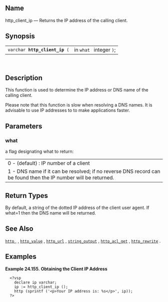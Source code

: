 <div id="fn_http_client_ip" class="refentry">

<div class="titlepage">

</div>

<div class="refnamediv">

## Name

http_client_ip — Returns the IP address of the calling client.

</div>

<div class="refsynopsisdiv">

## Synopsis

<div id="fsyn_http_client_ip" class="funcsynopsis">

|                                    |                         |
|------------------------------------|-------------------------|
| `varchar `**`http_client_ip`**` (` | in `what ` integer `)`; |

<div class="funcprototype-spacer">

 

</div>

</div>

</div>

<div id="desc_http_client_ip" class="refsect1">

## Description

This function is used to determine the IP address or DNS name of the
calling client.

Please note that this function is slow when resolving a DNS names. It is
advisable to use IP addresses to to make applications faster.

</div>

<div id="params_http_client_ip" class="refsect1">

## Parameters

<div id="id92325" class="refsect2">

### what

a flag designating what to return:

|                                                                                                                |
|----------------------------------------------------------------------------------------------------------------|
| 0 - (default) : IP number of a client                                                                          |
| 1 - DNS name if it can be resolved; if no reverse DNS record can be found then the IP number will be returned. |

</div>

</div>

<div id="ret_http_client_ip" class="refsect1">

## Return Types

By default, a string of the dotted IP address of the client user agent.
If what=1 then the DNS name will be returned.

</div>

<div id="seealso_http_client_ip" class="refsect1">

## See Also

<a href="fn_http.html" class="link" title="http"><code
class="function">http </code></a> ,
<a href="fn_http_value.html" class="link" title="http_value"><code
class="function">http_value</code></a> ,
<a href="fn_http_url.html" class="link" title="http_url"><code
class="function">http_url</code></a> ,
<a href="fn_string_output.html" class="link" title="string_output"><code
class="function">string_output</code></a> ,
<a href="fn_http_acl_get.html" class="link" title="http_acl_get"><code
class="function">http_acl_get</code></a> ,
<a href="fn_http_rewrite.html" class="link" title="http_rewrite"><code
class="function">http_rewrite</code></a> .

</div>

<div id="examples_http_client_ip" class="refsect1">

## Examples

<div id="ex_http_client_ip" class="example">

**Example 24.155. Obtaining the Client IP Address**

<div class="example-contents">

``` programlisting
  <?vsp
    declare ip varchar;
    ip := http_client_ip ();
    http (sprintf ('<p>Your IP address is: %s</p>', ip));
  ?>
  
```

</div>

</div>

  

</div>

</div>
